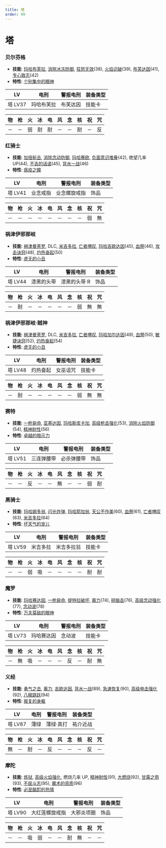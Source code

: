```yaml
---
title: 塔
order: 99
---
```


# 塔

### 贝尔芬格

- **技能**: [玛哈布芙拉](/skills/冰冻#玛哈布芙拉), [消除冰冻防御](/skills/辅助#消除冰冻防御), [狂怒无效](/skills/被动#狂怒无效)(38), [火焰识破](/skills/被动#火焰识破)(39), [布芙达因](/skills/冰冻#布芙达因)(41), [专心致志](/skills/辅助#专心致志)(42)
- **特性**: [个别集中的眼神](/特性#个别集中的眼神)

| LV      | 电刑       | 警报电刑 | 装备类型 |
| ------- | ---------- | -------- | -------- |
| 塔 LV37 | 玛哈布芙拉 | 布芙达因 | 技能卡   |

| 物  | 枪  | 火  | 冰  | 电  | 风  | 念  | 核  | 祝  | 咒  |
| --- | --- | --- | --- | --- | --- | --- | --- | --- | --- |
| －  | －  | 弱  | 耐  | 耐  | －  | －  | 耐  | －  | 反  |

### 红骑士

- **技能**: [加倍斩击](/skills/物理#加倍斩击), [消除念动防御](/skills/辅助#消除念动防御), [玛哈赛欧](/skills/念动#玛哈赛欧), [负面意识堆叠](/skills/物理#负面意识堆叠)(42), 绝望几率 UP(44), [不吉的话语](/skills/异常#不吉的话语)(45), [背水一战](/skills/被动#背水一战)(46)
- **特性**: [瘟疫之瞳](/特性#瘟疫之瞳)

| LV      | 电刑     | 警报电刑     | 装备类型 |
| ------- | -------- | ------------ | -------- |
| 塔 LV41 | 业念戒指 | 业念螺旋戒指 | 饰品     |

| 物  | 枪  | 火  | 冰  | 电  | 风  | 念  | 核  | 祝  | 咒  |
| --- | --- | --- | --- | --- | --- | --- | --- | --- | --- |
| －  | －  | －  | －  | －  | －  | －  | －  | 弱  | 無  |

### 祸津伊邪那岐

- **技能**: [祸津曼荼罗](/skills/咒怨#祸津曼荼罗), DLC, [米吉多拉](/skills/万能#米吉多拉), [亡者喟叹](/skills/万能#亡者喟叹), [玛哈吉欧达因](/skills/电击#玛哈吉欧达因)(45), [血祭](/skills/物理#血祭)(46), [攻击诀窍](/skills/被动#攻击诀窍)(48), [灼热奋起](/skills/辅助#灼热奋起)(50)
- **特性**: [虚无的小丑](/特性#虚无的小丑)

| LV      | 电刑       | 警报电刑     | 装备类型 |
| ------- | ---------- | ------------ | -------- |
| 塔 LV44 | 漆黑的头带 | 漆黑的头带 R | 饰品     |

| 物  | 枪  | 火  | 冰  | 电  | 风  | 念  | 核  | 祝  | 咒  |
| --- | --- | --- | --- | --- | --- | --- | --- | --- | --- |
| －  | 耐  | －  | －  | －  | －  | －  | 弱  | 無  | 無  |

### 祸津伊邪那岐·贼神

- **技能**: [祸津曼荼罗](/skills/咒怨#祸津曼荼罗), DLC, [米吉多拉](/skills/万能#米吉多拉), [亡者喟叹](/skills/万能#亡者喟叹), [玛哈加尔达因](/skills/疾风#玛哈加尔达因)(49), [血祭](/skills/物理#血祭)(50), [敏捷诀窍](/skills/被动#敏捷诀窍)(52), [灼热奋起](/skills/辅助#灼热奋起)(54)
- **特性**: [虚无的小丑](/特性#虚无的小丑)

| LV      | 电刑     | 警报电刑 | 装备类型 |
| ------- | -------- | -------- | -------- |
| 塔 LV48 | 灼热奋起 | 女巫诅咒 | 技能卡   |

| 物  | 枪  | 火  | 冰  | 电  | 风  | 念  | 核  | 祝  | 咒  |
| --- | --- | --- | --- | --- | --- | --- | --- | --- | --- |
| －  | 耐  | －  | －  | －  | －  | －  | 弱  | 無  | 無  |

### 赛特

- **技能**: [一枪毙命](/skills/枪击#一枪毙命), [亚基达因](/skills/火焰#亚基达因), [玛哈斯库卡加](/skills/辅助#玛哈斯库卡加), [高级枪击强化](/skills/被动#高级枪击强化)(53), [消除火焰防御](/skills/辅助#消除火焰防御)(54), [精神耐性](/skills/被动#精神耐性)(56)
- **特性**: [卓越的暗示力](/特性#卓越的暗示力)

| LV      | 电刑       | 警报电刑   | 装备类型 |
| ------- | ---------- | ---------- | -------- |
| 塔 LV51 | 三连弹腰带 | 必杀弹腰带 | 饰品     |

| 物  | 枪  | 火  | 冰  | 电  | 风  | 念  | 核  | 祝  | 咒  |
| --- | --- | --- | --- | --- | --- | --- | --- | --- | --- |
| －  | －  | 反  | －  | －  | 無  | －  | －  | 弱  | 耐  |

### 黑骑士

- **技能**: [玛哈姆多翁](/skills/咒怨#玛哈姆多翁), [闪光炸弹](/skills/物理#闪光炸弹), [玛哈耶加翁](/skills/咒怨#玛哈耶加翁), [天公不作美](/skills/被动#天公不作美)(60), [血祭](/skills/物理#血祭)(61), [亡者喟叹](/skills/万能#亡者喟叹)(63), [米吉多拉](/skills/万能#米吉多拉)(64)
- **特性**: [坏天气的宠儿](/特性#坏天气的宠儿)

| LV      | 电刑     | 警报电刑   | 装备类型 |
| ------- | -------- | ---------- | -------- |
| 塔 LV59 | 米吉多拉 | 米吉多拉翁 | 技能卡   |

| 物  | 枪  | 火  | 冰  | 电  | 风  | 念  | 核  | 祝  | 咒  |
| --- | --- | --- | --- | --- | --- | --- | --- | --- | --- |
| －  | －  | 弱  | 吸  | －  | －  | －  | －  | 耐  | 耐  |

### 魔罗

- **技能**: [玛哈赛达因](/skills/念动#玛哈赛达因), [一枪毙命](/skills/枪击#一枪毙命), [提特拉破坏](/skills/辅助#提特拉破坏), [蓄力](/skills/辅助#蓄力)(74), [碎脑击](/skills/物理#碎脑击)(76), [高级念动强化](/skills/被动#高级念动强化)(77), [念动波](/skills/念动#念动波)(78)
- **特性**: [万夫莫敌的眼神](/特性#万夫莫敌的眼神)

| LV      | 电刑       | 警报电刑 | 装备类型 |
| ------- | ---------- | -------- | -------- |
| 塔 LV73 | 玛哈赛达因 | 念动波   | 技能卡   |

| 物  | 枪  | 火  | 冰  | 电  | 风  | 念  | 核  | 祝  | 咒  |
| --- | --- | --- | --- | --- | --- | --- | --- | --- | --- |
| －  | 無  | 吸  | －  | －  | －  | 反  | －  | 耐  | 無  |

### 义经

- **技能**: [勇气之击](/skills/物理#勇气之击), [蓄力](/skills/辅助#蓄力), [吉欧达因](/skills/电击#吉欧达因), [背水一战](/skills/被动#背水一战)(89), [急速恢复](/skills/被动#急速恢复)(90), [高级电击强化](/skills/被动#高级电击强化)(92), [八艘跳跃](/skills/物理#八艘跳跃)(94)
- **特性**: [报复的身躯](/特性#报复的身躯)

| LV      | 电刑 | 警报电刑  | 装备类型 |
| ------- | ---- | --------- | -------- |
| 塔 LV87 | 薄绿 | 薄绿·真打 | 祐介近战 |

| 物  | 枪  | 火  | 冰  | 电  | 风  | 念  | 核  | 祝  | 咒  |
| --- | --- | --- | --- | --- | --- | --- | --- | --- | --- |
| 無  | －  | 耐  | －  | 反  | －  | －  | －  | 反  | －  |

### 摩陀

- **技能**: [炼狱](/skills/火焰#炼狱), [高级火焰强化](/skills/被动#高级火焰强化), 燃烧几率 UP, [精神耐性](/skills/被动#精神耐性)(91), [大燃烧](/skills/火焰#大燃烧)(92), [甘露之雨](/skills/恢复#甘露之雨)(93), [不屈斗志](/skills/被动#不屈斗志)(95), [魔术的资质](/skills/被动#魔术的资质)(96)
- **特性**: [必至酩酊的热情](/特性#必至酩酊的热情)

| LV      | 电刑           | 警报电刑   | 装备类型 |
| ------- | -------------- | ---------- | -------- |
| 塔 LV90 | 大红莲螺旋戒指 | 大邪炎项圈 | 饰品     |

| 物  | 枪  | 火  | 冰  | 电  | 风  | 念  | 核  | 祝  | 咒  |
| --- | --- | --- | --- | --- | --- | --- | --- | --- | --- |
| －  | －  | 吸  | 弱  | －  | －  | 耐  | 無  | －  | －  |
